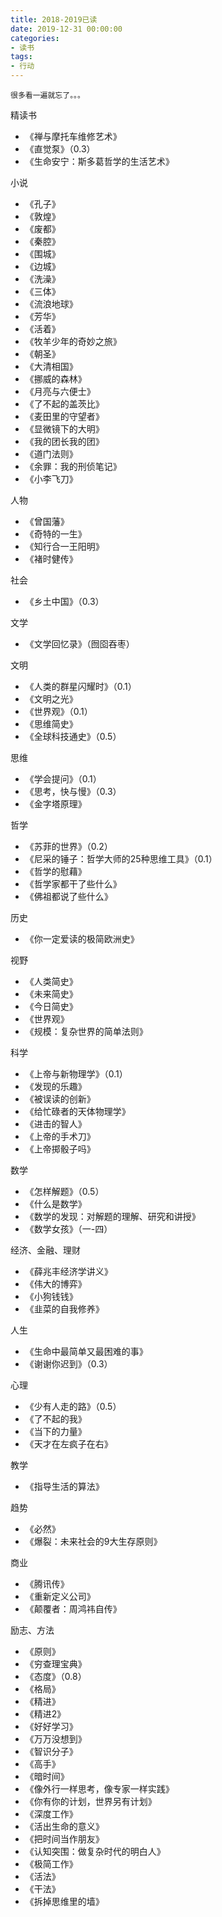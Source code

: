 ```yaml
---
title: 2018-2019已读
date: 2019-12-31 00:00:00
categories: 
- 读书
tags:
- 行动
---
```


```
很多看一遍就忘了。。。
```

精读书
- 《禅与摩托车维修艺术》
- 《直觉泵》（0.3）
- 《生命安宁：斯多葛哲学的生活艺术》

小说
- 《孔子》
- 《敦煌》
- 《废都》
- 《秦腔》
- 《围城》
- 《边城》
- 《洗澡》
- 《三体》
- 《流浪地球》
- 《芳华》
- 《活着》
- 《牧羊少年的奇妙之旅》
- 《朝圣》
- 《大清相国》
- 《挪威的森林》
- 《月亮与六便士》
- 《了不起的盖茨比》
- 《麦田里的守望者》
- 《显微镜下的大明》
- 《我的团长我的团》
- 《道门法则》
- 《余罪：我的刑侦笔记》
- 《小李飞刀》

人物
- 《曾国藩》
- 《奇特的一生》
- 《知行合一王阳明》
- 《褚时健传》

社会
- 《乡土中国》（0.3）

文学
- 《文学回忆录》（囫囵吞枣）

文明
- 《人类的群星闪耀时》（0.1）
- 《文明之光》
- 《世界观》（0.1）
- 《思维简史》
- 《全球科技通史》（0.5）

思维
- 《学会提问》（0.1）
- 《思考，快与慢》（0.3）
- 《金字塔原理》

哲学
- 《苏菲的世界》（0.2）
- 《尼采的锤子：哲学大师的25种思维工具》（0.1）
- 《哲学的慰藉》
- 《哲学家都干了些什么》
- 《佛祖都说了些什么》

历史
- 《你一定爱读的极简欧洲史》

视野
- 《人类简史》
- 《未来简史》
- 《今日简史》
- 《世界观》
- 《规模：复杂世界的简单法则》

科学
- 《上帝与新物理学》（0.1）
- 《发现的乐趣》
- 《被误读的创新》
- 《给忙碌者的天体物理学》
- 《进击的智人》
- 《上帝的手术刀》
- 《上帝掷骰子吗》

数学
- 《怎样解题》（0.5）
- 《什么是数学》
- 《数学的发现：对解题的理解、研究和讲授》
- 《数学女孩》（一-四）

经济、金融、理财
- 《薛兆丰经济学讲义》
- 《伟大的博弈》
- 《小狗钱钱》
- 《韭菜的自我修养》

人生
- 《生命中最简单又最困难的事》
- 《谢谢你迟到》（0.3）

心理
- 《少有人走的路》（0.5）
- 《了不起的我》
- 《当下的力量》
- 《天才在左疯子在右》

教学
- 《指导生活的算法》

趋势
- 《必然》
- 《爆裂：未来社会的9大生存原则》

商业
- 《腾讯传》
- 《重新定义公司》
- 《颠覆者：周鸿祎自传》

励志、方法
- 《原则》
- 《穷查理宝典》
- 《态度》（0.8）
- 《格局》
- 《精进》
- 《精进2》
- 《好好学习》
- 《万万没想到》
- 《智识分子》
- 《高手》
- 《暗时间》
- 《像外行一样思考，像专家一样实践》
- 《你有你的计划，世界另有计划》
- 《深度工作》
- 《活出生命的意义》
- 《把时间当作朋友》
- 《认知突围：做复杂时代的明白人》
- 《极简工作》
- 《活法》
- 《干法》
- 《拆掉思维里的墙》

